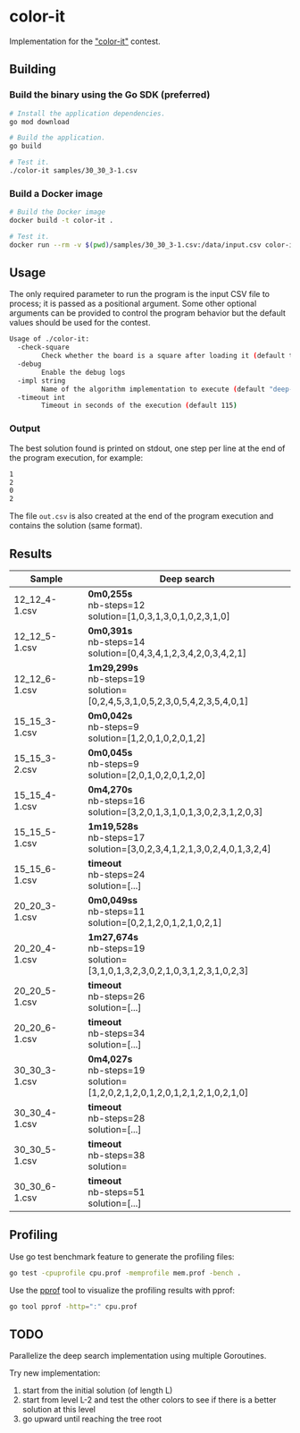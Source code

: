 # color-it

Implementation for the ["color-it"](https://www.sfeir.com/fr/battle-algo/) contest.

## Building

### Build the binary using the Go SDK (preferred)

```bash
# Install the application dependencies.
go mod download

# Build the application.
go build

# Test it.
./color-it samples/30_30_3-1.csv
```

### Build a Docker image

```bash
# Build the Docker image
docker build -t color-it .

# Test it.
docker run --rm -v $(pwd)/samples/30_30_3-1.csv:/data/input.csv color-it /data/input.csv
```

## Usage

The only required parameter to run the program is the input CSV file to process; it is passed as a positional argument.
Some other optional arguments can be provided to control the program behavior but the default values should be used for
the contest.

```bash
Usage of ./color-it:
  -check-square
        Check whether the board is a square after loading it (default true)
  -debug
        Enable the debug logs
  -impl string
        Name of the algorithm implementation to execute (default "deep-search")
  -timeout int
        Timeout in seconds of the execution (default 115)
```

### Output

The best solution found is printed on stdout, one step per line at the end of the program execution, for example:
```bash
1
2
0
2
```

The file `out.csv` is also created at the end of the program execution and contains the solution (same format).

## Results

| Sample        | Deep search                                                                            |
|---------------|----------------------------------------------------------------------------------------|
| 12_12_4-1.csv | **0m0,255s** <br />nb-steps=12 <br />solution=[1,0,3,1,3,0,1,0,2,3,1,0]                |
| 12_12_5-1.csv | **0m0,391s** <br />nb-steps=14 <br />solution=[0,4,3,4,1,2,3,4,2,0,3,4,2,1]            |
| 12_12_6-1.csv | **1m29,299s** <br />nb-steps=19 <br />solution=[0,2,4,5,3,1,0,5,2,3,0,5,4,2,3,5,4,0,1] |
| 15_15_3-1.csv | **0m0,042s** <br />nb-steps=9 <br />solution=[1,2,0,1,0,2,0,1,2]                       |
| 15_15_3-2.csv | **0m0,045s** <br />nb-steps=9 <br />solution=[2,0,1,0,2,0,1,2,0]                       |
| 15_15_4-1.csv | **0m4,270s** <br />nb-steps=16 <br />solution=[3,2,0,1,3,1,0,1,3,0,2,3,1,2,0,3]        |
| 15_15_5-1.csv | **1m19,528s** <br />nb-steps=17 <br />solution=[3,0,2,3,4,1,2,1,3,0,2,4,0,1,3,2,4]     |
| 15_15_6-1.csv | **timeout** <br />nb-steps=24 <br />solution=[...]                                     |
| 20_20_3-1.csv | **0m0,049ss**  <br />nb-steps=11 <br />solution=[0,2,1,2,0,1,2,1,0,2,1]                |
| 20_20_4-1.csv | **1m27,674s** <br />nb-steps=19 <br />solution=[3,1,0,1,3,2,3,0,2,1,0,3,1,2,3,1,0,2,3] |
| 20_20_5-1.csv | **timeout** <br />nb-steps=26 <br />solution=[...]                                     |
| 20_20_6-1.csv | **timeout** <br />nb-steps=34 <br />solution=[...]                                     |
| 30_30_3-1.csv | **0m4,027s** <br />nb-steps=19 <br />solution=[1,2,0,2,1,2,0,1,2,0,1,2,1,2,1,0,2,1,0]  |
| 30_30_4-1.csv | **timeout** <br />nb-steps=28 <br />solution=[...]                                     |
| 30_30_5-1.csv | **timeout** <br />nb-steps=38 <br />solution=                                          |
| 30_30_6-1.csv | **timeout** <br />nb-steps=51 <br />solution=[...]                                     |

## Profiling

Use go test benchmark feature to generate the profiling files:

```bash
go test -cpuprofile cpu.prof -memprofile mem.prof -bench .
```

Use the [pprof](https://github.com/google/pprof) tool to visualize the profiling results with pprof:

```bash
go tool pprof -http=":" cpu.prof
```

## TODO

Parallelize the deep search implementation using multiple Goroutines.

Try new implementation:

1. start from the initial solution (of length L)
1. start from level L-2 and test the other colors to see if there is a better solution at this level
1. go upward until reaching the tree root
